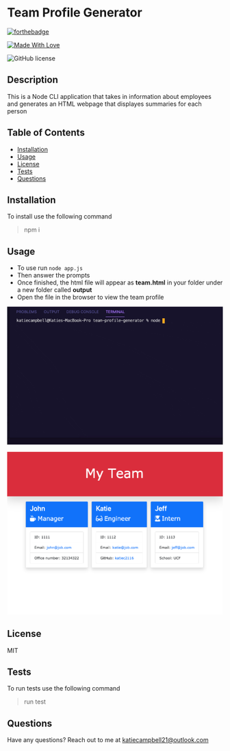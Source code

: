 # Team Profile Generator
  
[![forthebadge](https://forthebadge.com/images/badges/powered-by-coffee.svg)](https://forthebadge.com)

 [![Made With Love](https://img.shields.io/badge/Made%20With-Love-orange.svg)](https://github.com/chetanraj/awesome-github-badges)

 ![GitHub license](https://img.shields.io/badge/license-MIT-green.svg) 



## Description 
This is a Node CLI application that takes in information about employees and generates an HTML webpage that displayes summaries for each person



## Table of Contents
- [Installation](#installation)
- [Usage](#usage)
- [License](#license)
- [Tests](#tests)
- [Questions](#questions)



## Installation

To install use the following command

> npm i


## Usage
- To use run `node app.js`
- Then answer the prompts
- Once finished, the html file will appear as **team.html** in your folder under a new folder called **output**
- Open the file in the browser to view the team profile

![](./assets/recording.gif)

![](./assets/final.png)

## License

MIT


## Tests

To run tests use the following command 

> run test


## Questions

Have any questions? Reach out to me at katiecampbell21@outlook.com

